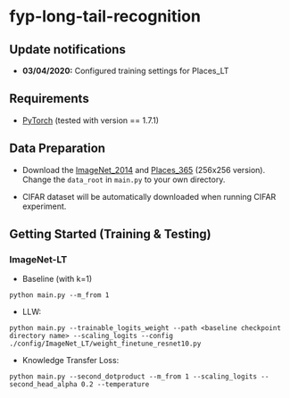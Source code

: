 # fyp-long-tail-recognition



## Update notifications
* __03/04/2020:__ Configured training settings for Places_LT

## Requirements 
* [PyTorch](https://pytorch.org/) (tested with version == 1.7.1)

## Data Preparation


- Download the [ImageNet_2014](http://image-net.org/index) and [Places_365](http://places2.csail.mit.edu/download.html) (256x256 version).
Change the `data_root` in `main.py` to your own directory.

- CIFAR dataset will be automatically downloaded when running CIFAR experiment.


## Getting Started (Training & Testing)


### ImageNet-LT
- Baseline (with k=1)
```
python main.py --m_from 1
```
- LLW:
```
python main.py --trainable_logits_weight --path <baseline checkpoint directory name> --scaling_logits --config ./config/ImageNet_LT/weight_finetune_resnet10.py
```
- Knowledge Transfer Loss:
```
python main.py --second_dotproduct --m_from 1 --scaling_logits --second_head_alpha 0.2 --temperature 
```